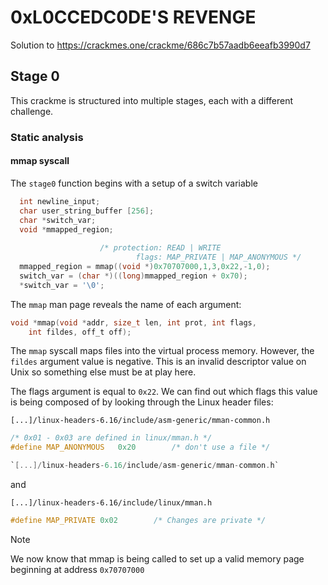 # 0xL0CCEDC0DE'S REVENGE
Solution to https://crackmes.one/crackme/686c7b57aadb6eeafb3990d7

## Stage 0
This crackme is structured into multiple stages, each with a different challenge.
### Static analysis
#### mmap syscall
The `stage0` function begins with a setup of a switch variable
```c
  int newline_input;
  char user_string_buffer [256];
  char *switch_var;
  void *mmapped_region;
  
                    /* protection: READ | WRITE
                            flags: MAP_PRIVATE | MAP_ANONYMOUS */
  mmapped_region = mmap((void *)0x70707000,1,3,0x22,-1,0);
  switch_var = (char *)((long)mmapped_region + 0x70);
  *switch_var = '\0';
```

The `mmap` man page reveals the name of each argument:
```c
void *mmap(void *addr, size_t len, int prot, int flags, 
    int fildes, off_t off);
```

The `mmap` syscall maps files into the virtual process memory. However, the
`fildes` argument value is negative. This is an invalid descriptor value on Unix
so something else must be at play here.

The flags argument is equal to `0x22`. We can find out which flags this value is
being composed of by looking through the Linux header files:

`[...]/linux-headers-6.16/include/asm-generic/mman-common.h`
```c
/* 0x01 - 0x03 are defined in linux/mman.h */
#define MAP_ANONYMOUS	0x20		/* don't use a file */

`[...]/linux-headers-6.16/include/asm-generic/mman-common.h`
```

and

`[...]/linux-headers-6.16/include/linux/mman.h`
```c
#define MAP_PRIVATE	0x02		/* Changes are private */
```

> [!NOTE]
> We now know that mmap is being called to set up a valid memory page beginning
> at address `0x70707000`
